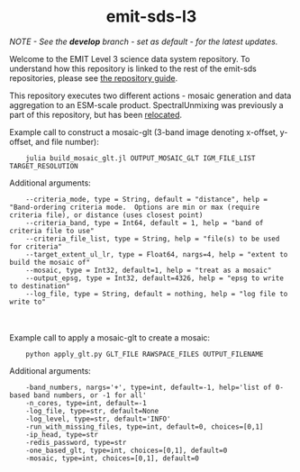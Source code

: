 <h1 align="center">
emit-sds-l3
</h1>

_NOTE - See the **develop** branch - set as default - for the latest updates._

Welcome to the EMIT Level 3 science data system repository.  To understand how this repository is linked to the rest of the emit-sds repositories, please see [the repository guide](https://github.com/emit-sds/emit-main/wiki/Repository-Guide).

This repository executes two different actions - mosaic generation and data aggregation to an ESM-scale product.  SpectralUnmixing was previously a part of this repository, but has been [relocated](https://github.com/emit-sds/SpectralUnmixing).



Example call to construct a mosaic-glt (3-band image denoting x-offset, y-offset, and file number):
```
    julia build_mosaic_glt.jl OUTPUT_MOSAIC_GLT IGM_FILE_LIST TARGET_RESOLUTION
```

Additional arguments:

```
    --criteria_mode, type = String, default = "distance", help = "Band-ordering criteria mode.  Options are min or max (require criteria file), or distance (uses closest point)
    --criteria_band, type = Int64, default = 1, help = "band of criteria file to use"
    --criteria_file_list, type = String, help = "file(s) to be used for criteria"
    --target_extent_ul_lr, type = Float64, nargs=4, help = "extent to build the mosaic of"
    --mosaic, type = Int32, default=1, help = "treat as a mosaic"
    --output_epsg, type = Int32, default=4326, help = "epsg to write to destination"
    --log_file, type = String, default = nothing, help = "log file to write to"
```


\
\
Example call to apply a mosaic-glt to create a mosaic:

```
    python apply_glt.py GLT_FILE RAWSPACE_FILES OUTPUT_FILENAME 
```

Additional arguments:

```
    -band_numbers, nargs='+', type=int, default=-1, help='list of 0-based band numbers, or -1 for all'
    -n_cores, type=int, default=-1
    -log_file, type=str, default=None
    -log_level, type=str, default='INFO'
    -run_with_missing_files, type=int, default=0, choices=[0,1]
    -ip_head, type=str
    -redis_password, type=str
    -one_based_glt, type=int, choices=[0,1], default=0
    -mosaic, type=int, choices=[0,1], default=0
```
